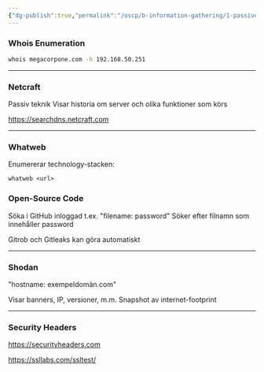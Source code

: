 ```yaml
---
{"dg-publish":true,"permalink":"/oscp/b-information-gathering/1-passive-gathering/"}
---
```


 
### Whois Enumeration
```bash
whois megacorpone.com -h 192.168.50.251
```
----------------------

### Netcraft
Passiv teknik
Visar historia om server och olika funktioner som körs

https://searchdns.netcraft.com

---------------
### Whatweb
Enumererar technology-stacken:
```
whatweb <url>
```
### Open-Source Code
Söka i GitHub inloggad t.ex. "filename: password"
Söker efter filnamn som innehåller password

Gitrob och Gitleaks kan göra automatiskt

------------------------

### Shodan
"hostname: exempeldomän.com"

Visar banners, IP, versioner, m.m.
Snapshot av internet-footprint

------------------

### Security Headers
https://securityheaders.com

https://ssllabs.com/ssltest/
